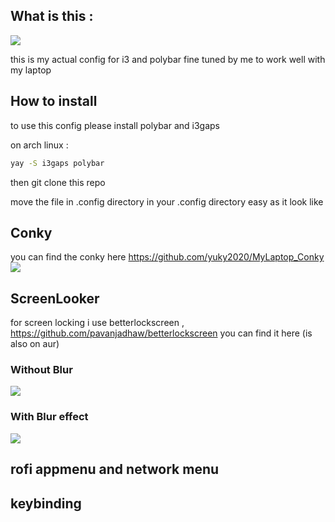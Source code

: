 ## What is this :

![](https://raw.githubusercontent.com/yuky2020/My-i3gaps-config-polybar/main/my%20unixp.png)

this is my actual config for i3 and polybar fine tuned by me to work well with my laptop 

## How to install

to use this config please install polybar and i3gaps

on arch linux :

```bash
yay -S i3gaps polybar
```

then git clone this repo 

move the file in .config directory in your .config directory easy as it look like 

## Conky 
you can find the conky here 
https://github.com/yuky2020/MyLaptop_Conky
![](https://raw.githubusercontent.com/yuky2020/My-i3gaps-config-polybar/main/see%20conky%20.png)


## ScreenLooker 
for screen locking i use betterlockscreen , 
https://github.com/pavanjadhaw/betterlockscreen you can find it here (is also on aur)
###  Without Blur
![](https://raw.githubusercontent.com/yuky2020/My-i3gaps-config-polybar/main/ScreenLocked%20.png)
### With  Blur effect
![](https://raw.githubusercontent.com/yuky2020/My-i3gaps-config-polybar/main/Screen%20locked%20blurred.png)


## rofi appmenu and network menu 


## keybinding

